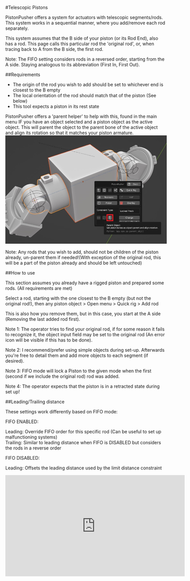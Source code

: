 #Telescopic Pistons 
  
PistonPusher offers a system for actuators with telescopic segments/rods. This system works in a sequential manner, where you add/remove each rod separately.  
  
This system assumes that the B side of your piston (or its Rod End), also has a rod. This page calls this particular rod the 'original rod', or, when tracing back to A from the B side, the first rod.  
  
Note: The FIFO setting considers rods in a reversed order, starting from the A side. Staying analogous to its abbreviation (First In, First Out).  
  
  
##Requirements  
  
 - The origin of the rod you wish to add should be set to whichever end is closest to the B empty  
 - The local orientation of the rod should match that of the piston (See below)  
 - This tool expects a piston in its rest state  
  
PistonPusher offers a 'parent helper' to help with this, found in the main menu IF you have an object selected and a piston object as the active object. This will parent the object to the parent bone of the active object and align its rotation so that it matches your piston armature.  
![parenthelper](../images/cm_parent_helper.jpg)  
  
Note: Any rods that you wish to add, should not be children of the piston already, un-parent them if needed!(With exception of the original rod, this will be a part of the piston already and should be left untouched)  
  
  
##How to use  
  
This section assumes you already have a rigged piston and prepared some rods. (All requirements are met)  
  
Select a rod, starting with the one closest to the B empty (but not the original rod!), then any piston object > Open menu > Quick rig > Add rod  
  
This is also how you remove them, but in this case, you start at the A side (Removing the last added rod first).  
  
Note 1: The operator tries to find your original rod, if for some reason it fails to recognize it, the object input field may be set to the original rod (An error icon will be visible if this has to be done).  
  
Note 2: I recommend/prefer using simple objects during set-up. Afterwards you're free to detail them and add more objects to each segment (if desired).  
  
Note 3: FIFO mode will lock a Piston to the given mode when the first (second if we include the original rod) rod was added.  
  
Note 4: The operator expects that the piston is in a retracted state during set up!  
  
  
##Leading/Trailing distance  
  
These settings work differently based on FIFO mode:  
  
FIFO ENABLED:  
  
Leading: Override FIFO order for this specific rod (Can be useful to set up malfunctioning systems)  
Trailing: Similar to leading distance when FIFO is DISABLED but considers the rods in a reverse order  
  
FIFO DISABLED:
  
Leading: Offsets the leading distance used by the limit distance constraint   
  
  
<iframe width="560" height="315" src="https://www.youtube.com/embed/advHm9VjPXM?si=mEARtn3Lp8x1ItPf" title="YouTube video player" frameborder="0" allow="accelerometer; autoplay; clipboard-write; encrypted-media; gyroscope; picture-in-picture; web-share" referrerpolicy="strict-origin-when-cross-origin" allowfullscreen></iframe>  